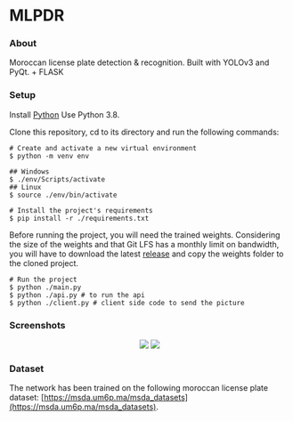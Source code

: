 # MLPDR
### About
Moroccan license plate detection &amp; recognition. Built with YOLOv3 and PyQt. + FLASK 
### Setup
Install [Python](https://www.python.org/downloads/) Use Python 3.8.

Clone this repository, cd to its directory and run the following commands:
```
# Create and activate a new virtual environment
$ python -m venv env

## Windows
$ ./env/Scripts/activate
## Linux
$ source ./env/bin/activate

# Install the project's requirements
$ pip install -r ./requirements.txt
```

Before running the project, you will need the trained weights. Considering the size of the weights and that Git LFS has a monthly limit on bandwidth, you will have to download the latest [release](https://github.com/HamzaEzzRa/MLPDR/releases/tag/v1.0.0-beta) and copy the weights folder to the cloned project.

```
# Run the project
$ python ./main.py
$ python ./api.py # to run the api
$ python ./client.py # client side code to send the picture 
```

### Screenshots
<p align="center">
  <img src="https://i.imgur.com/f7evHhw.png" />
  <img src="https://i.imgur.com/f7evHhw.png](https://imgbox.com/7DmywAEM" />
  
</p>

### Dataset
The network has been trained on the following moroccan license plate dataset: [https://msda.um6p.ma/msda_datasets](https://msda.um6p.ma/msda_datasets).
